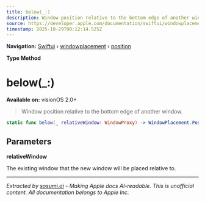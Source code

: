 ```yaml
---
title: below(_:)
description: Window position relative to the bottom edge of another window.
source: https://developer.apple.com/documentation/swiftui/windowplacement/position/below(_:)
timestamp: 2025-10-29T00:12:14.525Z
---
```


**Navigation:** [Swiftui](/documentation/swiftui) › [windowplacement](/documentation/swiftui/windowplacement) › [position](/documentation/swiftui/windowplacement/position)

**Type Method**

# below(_:)

**Available on:** visionOS 2.0+

> Window position relative to the bottom edge of another window.

```swift
static func below(_ relativeWindow: WindowProxy) -> WindowPlacement.Position
```

## Parameters

**relativeWindow**

The existing window that the new window will be placed relative to.

---

*Extracted by [sosumi.ai](https://sosumi.ai) - Making Apple docs AI-readable.*
*This is unofficial content. All documentation belongs to Apple Inc.*
